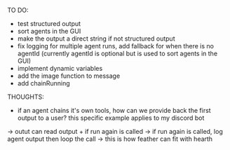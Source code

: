 TO DO:
- test structured output
- sort agents in the GUI
- make the output a direct string if not structured output
- fix logging for multiple agent runs, add fallback for when there is no agentId (currently agentId is optional but is used to sort agents in the GUI)
- implement dynamic variables
- add the image function to message
- add chainRunning

THOUGHTS:
- if an agent chains it's own tools, how can we provide back the first output to a user?
this specific example applies to my discord bot

-> outut can read output + if run again is called
-> if run again is called, log agent output then loop the call
-> this is how feather can fit with hearth